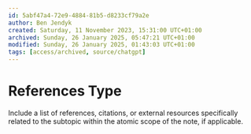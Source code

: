 ```yaml
---
id: 5abf47a4-72e9-4884-81b5-d8233cf79a2e
author: Ben Jendyk
created: Saturday, 11 November 2023, 15:31:00 UTC+01:00
archived: Sunday, 26 January 2025, 05:47:21 UTC+01:00
modified: Sunday, 26 January 2025, 01:43:03 UTC+01:00
tags: [access/archived, source/chatgpt]
---
```


# References Type

Include a list of references, citations, or external resources specifically related to the subtopic within the atomic scope of the note, if applicable.
